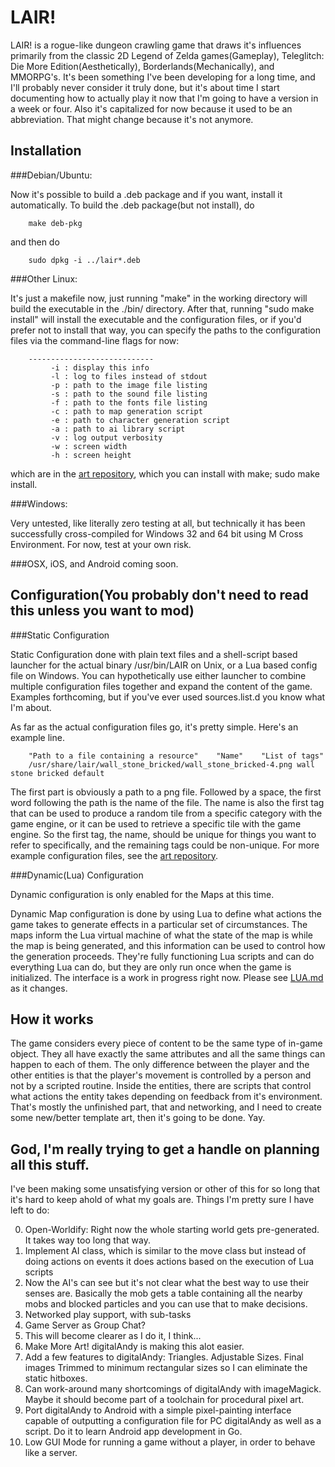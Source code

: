 LAIR!
=====

LAIR! is a rogue-like dungeon crawling game that draws it's influences primarily
from the classic 2D Legend of Zelda games(Gameplay), Teleglitch: Die More
Edition(Aesthetically), Borderlands(Mechanically), and MMORPG's. It's been
something I've been developing for a long time, and I'll probably never consider
it truly done, but it's about time I start documenting how to actually play it
now that I'm going to have a version in a week or four. Also it's capitalized
for now because it used to be an abbreviation. That might change because it's
not anymore.

Installation
------------

###Debian/Ubuntu:

Now it's possible to build a .deb package and if you want, install it
automatically. To build the .deb package(but not install), do

        make deb-pkg

and then do

        sudo dpkg -i ../lair*.deb

###Other Linux:

It's just a makefile now, just running "make" in the working directory will
build the executable in the ./bin/ directory. After that, running "sudo make
install" will install the executable and the configuration files, or if you'd
prefer not to install that way, you can specify the paths to the configuration
files via the command-line flags for now:

        ----------------------------
             -i : display this info
             -l : log to files instead of stdout
             -p : path to the image file listing
             -s : path to the sound file listing
             -f : path to the fonts file listing
             -c : path to map generation script
             -e : path to character generation script
             -a : path to ai library script
             -v : log output verbosity
             -w : screen width
             -h : screen height

which are in the [art repository](https://github.com/cmotc/lairart), which you
can install with make; sudo make install.

###Windows:

Very untested, like literally zero testing at all, but technically it has been
successfully cross-compiled for Windows 32 and 64 bit using M Cross Environment.
For now, test at your own risk.

###OSX, iOS, and Android coming soon.

Configuration(You probably don't need to read this unless you want to mod)
--------------------------------------------------------------------------

###Static Configuration

Static Configuration done with plain text files and a shell-script based
launcher for the actual binary /usr/bin/LAIR on Unix, or a Lua based config file
on Windows. You can hypothetically use either launcher to combine multiple
configuration files together and expand the content of the game. Examples
forthcoming, but if you've ever used sources.list.d you know what I'm about.

As far as the actual configuration files go, it's pretty simple. Here's an
example line.

        "Path to a file containing a resource"    "Name"    "List of tags"
        /usr/share/lair/wall_stone_bricked/wall_stone_bricked-4.png wall stone bricked default

The first part is obviously a path to a png file. Followed by a space, the first
word following the path is the name of the file. The name is also the first tag
that can be used to produce a random tile from a specific category with the game
engine, or it can be used to retrieve a specific tile with the game engine. So
the first tag, the name, should be unique for things you want to refer to
specifically, and the remaining tags could be non-unique. For more example
configuration files, see the [art repository](https://github.com/cmotc/lairart).

###Dynamic(Lua) Configuration

Dynamic configuration is only enabled for the Maps at this time.

Dynamic Map configuration is done by using Lua to define what actions the game
takes to generate effects in a particular set of circumstances. The maps inform
the Lua virtual machine of what the state of the map is while the map is being
generated, and this information can be used to control how the generation
proceeds. They're fully functioning Lua scripts and can do everything Lua can
do, but they are only run once when the game is initialized. The interface is
a work in progress right now. Please see [LUA.md](https://github.com/cmotc/vaLAIR/blob/master/LUA.md)
as it changes.

How it works
------------

The game considers every piece of content to be the same type of in-game object.
They all have exactly the same attributes and all the same things can happen to
each of them. The only difference between the player and the other entities is
that the player's movement is controlled by a person and not by a scripted
routine. Inside the entities, there are scripts that control what actions the
entity takes depending on feedback from it's environment. That's mostly the
unfinished part, that and networking, and I need to create some new/better
template art, then it's going to be done. Yay.

God, I'm really trying to get a handle on planning all this stuff.
------------------------------------------------------------------

I've been making some unsatisfying version or other of this for so long that
it's hard to keep ahold of what my goals are. Things I'm pretty sure I have left
to do:

  0. Open-Worldify: Right now the whole starting world gets pre-generated. It
  takes way too long that way.
  1. Implement AI class, which is similar to the move class but instead of doing
  actions on events it does actions based on the execution of Lua scripts
   1. Now the AI's can see but it's not clear what the best way to use their
   senses are. Basically the mob gets a table containing all the nearby mobs
   and blocked particles and you can use that to make decisions.
  2. Networked play support, with sub-tasks
   1. Game Server as Group Chat?
   2. This will become clearer as I do it, I think...
  3. Make More Art! digitalAndy is making this alot easier.
  4. Add a few features to digitalAndy: Triangles. Adjustable Sizes. Final images
  Trimmed to minimum rectangular sizes so I can eliminate the static hitboxes.
   1. Can work-around many shortcomings of digitalAndy with imageMagick. Maybe
   it should become part of a toolchain for procedural pixel art.
   2. Port digitalAndy to Android with a simple pixel-painting interface capable
   of outputting a configuration file for PC digitalAndy as well as a script.
   Do it to learn Android app development in Go.
  5. Low GUI Mode for running a game without a player, in order to behave like a
    server.
